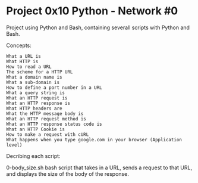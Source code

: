 # Project 0x10 Python - Network #0

Project using Python and Bash, containing severall scripts with Python and Bash.

Concepts:

    What a URL is
    What HTTP is
    How to read a URL
    The scheme for a HTTP URL
    What a domain name is
    What a sub-domain is
    How to define a port number in a URL
    What a query string is
    What an HTTP request is
    What an HTTP response is
    What HTTP headers are
    What the HTTP message body is
    What an HTTP request method is
    What an HTTP response status code is
    What an HTTP Cookie is
    How to make a request with cURL
    What happens when you type google.com in your browser (Application level)


Decribing each script:

0-body_size.sh bash script that takes in a URL, sends a request to that URL, and displays the size of the body of the response.
